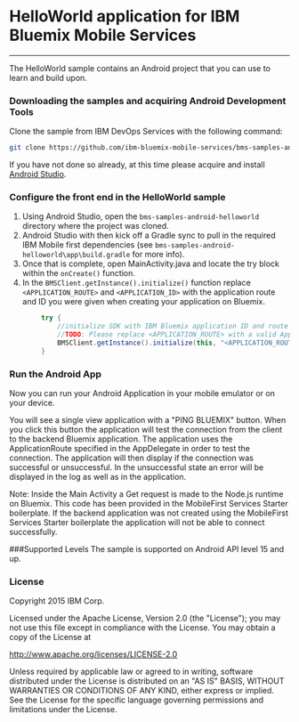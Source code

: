 # HelloWorld application for IBM Bluemix Mobile Services
---
The HelloWorld sample contains an Android project that you can use to learn and build upon.  
### Downloading the samples and acquiring Android Development Tools
Clone the sample from IBM DevOps Services with the following command:

```bash
git clone https://github.com/ibm-bluemix-mobile-services/bms-samples-android-helloworld
```

If you have not done so already, at this time please acquire and install [Android Studio](https://developer.android.com/sdk/index.html).


### Configure the front end in the HelloWorld sample
1. Using Android Studio, open the `bms-samples-android-helloworld` directory where the project was cloned.
2. Android Studio with then kick off a Gradle sync to pull in the required IBM Mobile first dependencies (see `bms-samples-android-helloworld\app\build.gradle` for more info).
3. Once that is complete, open MainActivity.java and locate the try block within the ```onCreate()``` function.
4. In the ```BMSClient.getInstance().initialize()``` function replace ```<APPLICATION_ROUTE>``` and ```<APPLICATION_ID>``` with the application route and ID you were given when creating your application on Bluemix.
```java
		try {
            //initialize SDK with IBM Bluemix application ID and route
            //TODO: Please replace <APPLICATION_ROUTE> with a valid ApplicationRoute and <APPLICATION_ID> with a valid ApplicationId
            BMSClient.getInstance().initialize(this, "<APPLICATION_ROUTE>", "<APPLICATION_ID>");
        }
```

### Run the Android App
Now you can run your Android Application in your mobile emulator or on your device.

You will see a single view application with a "PING BLUEMIX" button. When you click this button the application will test the connection from the client to the backend Bluemix application. The application uses the ApplicationRoute specified in the AppDelegate in order to test the connection. The application will then display if the connection was successful or unsuccessful. In the unsuccessful state an error will be displayed in the log as well as in the application.

Note: Inside the Main Activity a Get request is made to the Node.js runtime on Bluemix. This code has been provided in the MobileFirst Services Starter boilerplate. If the backend application was not created using the MobileFirst Services Starter boilerplate the application will not be able to connect successfully.


###Supported Levels
The sample is supported on Android API level 15 and up.


### License
Copyright 2015 IBM Corp.

Licensed under the Apache License, Version 2.0 (the "License");
you may not use this file except in compliance with the License.
You may obtain a copy of the License at

http://www.apache.org/licenses/LICENSE-2.0

Unless required by applicable law or agreed to in writing, software
distributed under the License is distributed on an "AS IS" BASIS,
WITHOUT WARRANTIES OR CONDITIONS OF ANY KIND, either express or implied.
See the License for the specific language governing permissions and
limitations under the License.
